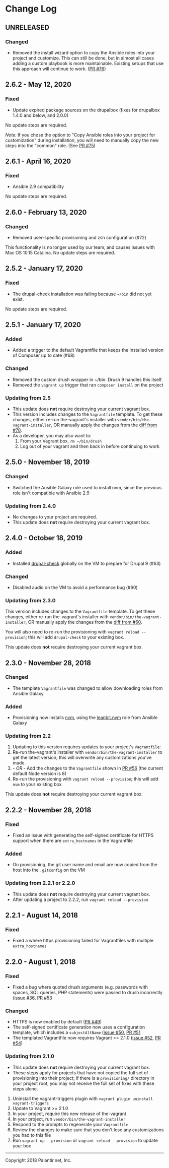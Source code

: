 # Change Log

## UNRELEASED

### Changed

* Removed the install wizard option to copy the Ansible roles into your project and customize. This can still be done, but in almost all cases adding a custom playbook is more maintainable. Existing setups that use this approach will continue to work. ([PR #76](https://github.com/palantirnet/the-vagrant/pull/76))

## 2.6.2 - May 12, 2020

### Fixed

* Update expired package sources on the drupalbox (fixes for drupalbox 1.4.0 and below, and 2.0.0)

No update steps are required.

_Note:_ If you chose the option to "Copy Ansible roles into your project for customization" during installation, you will need to manually copy the new steps into the "common" role. (See [PR #75](https://github.com/palantirnet/the-vagrant/pull/75/files))

## 2.6.1 - April 16, 2020

### Fixed

* Ansible 2.9 compatibility

No update steps are required.

## 2.6.0 - February 13, 2020

### Changed

* Removed user-specific provisioning and zsh configuration (#72)

This functionality is no longer used by our team, and causes issues with Mac OS 10.15 Catalina. No update steps are required.

## 2.5.2 - January 17, 2020

### Fixed

* The drupal-check installation was failing because `~/bin` did not yet exist.

No update steps are required.

## 2.5.1 - January 17, 2020

### Added

* Added a trigger to the default Vagrantfile that keeps the installed version of Composer up to date (#68)

### Changed

* Removed the custom drush wrapper in ~/bin. Drush 9 handles this itself.
* Removed the `vagrant up` trigger that ran `composer install` on the project

### Updating from 2.5

* This update does **not** require destroying your current vagrant box.
* This version includes changes to the `Vagrantfile` template. To get these changes, either re-run the-vagrant's installer with `vendor/bin/the-vagrant-installer`, OR manually apply the changes from the [diff from #70](https://github.com/palantirnet/the-vagrant/pull/70/files).
* As a developer, you may also want to:
  1. From your Vagrant box, `rm ~/bin/drush`
  2. Log out of your vagrant and then back in before continuing to work

## 2.5.0 - November 18, 2019

### Changed

* Switched the Ansible Galaxy role used to install nvm, since the previous role isn't compatible with Ansible 2.9

### Updating from 2.4.0

* No changes to your project are required.
* This update does **not** require destroying your current vagrant box.

## 2.4.0 - October 18, 2019

### Added

* Installed [drupal-check](https://github.com/mglaman/drupal-check) globally on the VM to prepare for Drupal 9 (#63)

### Changed

* Disabled audio on the VM to avoid a performance bug (#60)

### Updating from 2.3.0

This version includes changes to the `Vagrantfile` template. To get these changes, either re-run the-vagrant's installer with `vendor/bin/the-vagrant-installer`, OR manually apply the changes from the [diff from #60](https://github.com/palantirnet/the-vagrant/pull/60/files).

You will also need to re-run the provisioning with `vagrant reload --provision`; this will add `drupal-check` to your existing box.

This update does **not** require destroying your current vagrant box.

## 2.3.0 - November 28, 2018

### Changed

* The template `Vagrantfile` was changed to allow downloading roles from Ansible Galaxy

### Added

* Provisioning now installs [nvm](https://github.com/creationix/nvm), using the [leanbit.nvm](https://github.com/leanbit/ansible-nvm) role from Ansible Galaxy

### Updating from 2.2

1. Updating to this version requires updates to your project's `Vagrantfile`:
  1. Re-run the-vagrant's installer with `vendor/bin/the-vagrant-installer` to get the latest version; this will overwrite any customizations you've made.
  2. _- OR -_ Add the changes to the `Vagrantfile` shown in [PR #56](https://github.com/palantirnet/the-vagrant/pull/56/files#diff-560ad909e5c24f0a4d43fed0aec59079) (the current default Node version is 8)
2. Re-run the provisioning with `vagrant reload --provision`; this will add `nvm` to your existing box.

This update does **not** require destroying your current vagrant box.

## 2.2.2 - November 28, 2018

### Fixed

* Fixed an issue with generating the self-signed certificate for HTTPS support when there are `extra_hostnames` in the Vagrantfile

### Added

* On provisioning, the git user name and email are now copied from the host into the `.gitconfig` on the VM

### Updating from 2.2.1 or 2.2.0

* This update does **not** require destroying your current vagrant box.
* After updating a project to 2.2.2, run `vagrant reload --provision`


## 2.2.1 - August 14, 2018

### Fixed

* Fixed a where https provisioning failed for Vagrantfiles with multiple `extra_hostnames`

## 2.2.0 - August 1, 2018

### Fixed

* Fixed a bug where quoted drush arguments (e.g. passwords with spaces, SQL queries, PHP statements) were passed to drush incorrectly ([issue #36](https://github.com/palantirnet/the-vagrant/issues/36), [PR #53](https://github.com/palantirnet/the-vagrant/pull/53)

### Changed

* HTTPS is now enabled by default ([PR #49](https://github.com/palantirnet/the-vagrant/pull/49))
* The self-signed certificate generation now uses a configuration template, which includes a `subjectAltName` ([issue #50](https://github.com/palantirnet/the-vagrant/issues/50), [PR #51](https://github.com/palantirnet/the-vagrant/pull/51)
* The templated Vagrantfile now requires Vagrant >= 2.1.0 ([issue #52](https://github.com/palantirnet/the-vagrant/issues/52), [PR #54](https://github.com/palantirnet/the-vagrant/pull/54))

### Updating from 2.1.0

* This update does **not** require destroying your current vagrant box.
* These steps apply for projects that have not copied the full set of provisioning into their project; if there is a `provisioning/` directory in your project root, you may not receive the full set of fixes with these steps alone.

1. Uninstall the vagrant-triggers plugin with `vagrant plugin uninstall vagrant-triggers`
1. Update to Vagrant >= 2.1.0
1. In your project, require this new release of the-vagrant
1. In your project, run `vendor/bin/the-vagrant-installer`
1. Respond to the prompts to regenerate your `Vagrantfile`
1. Review the changes to make sure that you don't lose any customizations you had to this file
1. Run `vagrant up --provision` or `vagrant reload --provision` to update your box

----
Copyright 2018 Palantir.net, Inc.
